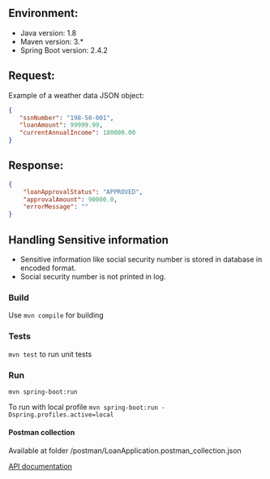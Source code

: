 ## Environment:
- Java version: 1.8
- Maven version: 3.*
- Spring Boot version: 2.4.2

## Request:
Example of a weather data JSON object:
```json
{
   "ssnNumber": "198-50-001",
   "loanAmount": 99999.99,
   "currentAnnualIncome": 180000.00
}
```

## Response:
```json
{
    "loanApprovalStatus": "APPROVED",
    "approvalAmount": 90000.0,
    "errorMessage": ""
}
````

## Handling Sensitive information
* Sensitive information like social security number is stored in database in encoded format.
* Social security number is not printed in log.

### Build
Use ```mvn compile``` for building

### Tests
```mvn test``` to run unit tests

### Run
```mvn spring-boot:run```

To run with local profile
```mvn spring-boot:run -Dspring.profiles.active=local```

#### Postman collection
Available at folder /postman/LoanApplication.postman_collection.json

[API documentation](http://localhost:8080/swagger-ui.html)